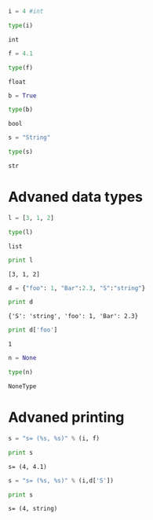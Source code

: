 

```python
i = 4 #int
```


```python
type(i)
```




    int




```python
f = 4.1
```


```python
type(f)
```




    float




```python
b = True
```


```python
type(b)
```




    bool




```python
s = "String"
```


```python
type(s)
```




    str



# Advaned data types


```python
l = [3, 1, 2]
```


```python
type(l)
```




    list




```python
print l
```

    [3, 1, 2]
    


```python
d = {"foo": 1, "Bar":2.3, "S":"string"}
```


```python
print d
```

    {'S': 'string', 'foo': 1, 'Bar': 2.3}
    


```python
print d['foo']
```

    1
    


```python
n = None
```


```python
type(n)
```




    NoneType



# Advaned printing


```python
s = "s= (%s, %s)" % (i, f)
```


```python
print s
```

    s= (4, 4.1)
    


```python
s = "s= (%s, %s)" % (i,d['S'])
```


```python
print s
```

    s= (4, string)
    


```python

```
